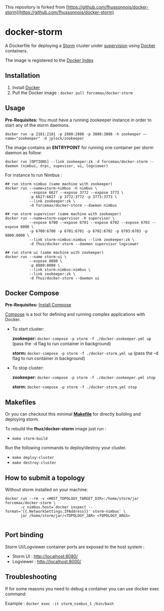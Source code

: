 This repository is forked from [https://github.com/fhussonnois/docker-storm](https://github.com/fhussonnois/docker-storm)

docker-storm
=============
A Dockerfile for deploying a [Storm](http://storm.apache.org/) cluster under [supervision](http://supervisord.org/) using [Docker](https://www.docker.io/)
 containers. 

The image is registered to the [Docker Index](https://index.docker.io/u/forcemax/docker-storm/)

Installation
------------
1. Install [Docker](https://www.docker.io/)
2. Pull the Docker image : ```docker pull forcemax/docker-storm```

Usage
-----
**Pre-Requisites:** You must have a running zookeeper instance in order to start any of the storm daemons. 
```
docker run -p 2181:2181 -p 2888:2888 -p 3888:3888 -h zookeeper –-name="zookeeper" -d jplock/zookeeper
```

The image contains an **ENTRYPOINT** for running one container per storm daemon as follow:
  
```docker run [OPTIONS] --link zookeeper:zk -d forcemax/docker-storm --daemon (nimbus, drpc, supevisor, ui, logviewer)```  

For instance to run Nimbus :

```
## run storm nimbus (same machine with zookeeper)
docker run --name=storm-nimbus -h nimbus \
           --expose 6627 --expose 3772 --expose 3773 \
           -p 6627:6627 -p 3772:3772 -p 3773:3773 \
           --link zookeeper:zk \
           -d forcemax/docker-storm --daemon nimbus
           
## run storm supervisor (same machine with zookeeper)
docker run --name=storm-supervisor -h supervisor \
           --expose 6700 --expose 6701 --expose 6702 --expose 6703 --expose 8000 \
           -p 6700:6700 -p 6701:6701 -p 6702:6702 -p 6703:6703 -p 8000:8000 \
           --link storm-nimbus:nimbus --link zookeeper:zk \
           -d fhuz/docker-storm --daemon supervisor logviewer

## run storm ui (same machine with zookeeper)
docker run --name storm-ui \
           --expose 8080 \
           -p 8080:8080 \
           --link storm-nimbus:nimbus \
           --link zookeeper:zk \
           -d fhuz/docker-storm --daemon ui
```
Docker Compose
---
**Pre-Requisites:** [Install Compose](https://docs.docker.com/compose/#installation-and-set-up)

[Compose](https://docs.docker.com/compose/) is a tool for defining and running complex applications with Docker.
  
  - To start cluster:
	 
    **zookeeper:** ```docker-compose -p storm -f ./docker-zookeeper.yml up``` (pass the -d flag to run container in background)

    **storm:** ```docker-compose -p storm -f ./docker-storm.yml up``` (pass the -d flag to run container in background)

  - To stop cluster:

    **zookeeper:** ```docker-compose -p storm -f ./docker-zookeeper.yml stop```

    **storm:** ```docker-compose -p storm -f ./docker-storm.yml stop```

Makefiles
---------
Or you can checkout this minimal **[Makefile](https://github.com/fhussonnois/docker-storm/blob/master/Makefile)** for directly building and deploying storm.

To rebuild the **fhuz/docker-storm** image just run :

  - ```make storm-build```

Run the following commands to deploy/destroy your cluster.

  - ```make deploy-cluster```
  - ```make destroy-cluster```


How to submit a topology 
------------------------
Without storm installed on your machine:

```
docker run --rm -v <HOST_TOPOLOGY_TARGET_DIR>:/home/storm/jar forcemax/docker-storm \
       -c nimbus.host=`docker inspect --format='{{.NetworkSettings.IPAddress}}' storm-nimbus` \
       jar /home/storm/jar/<TOPOLOGY_JAR> <TOPOLOGY_ARGS>


```

Port binding 
-------------

Storm UI/Logviewer container ports are exposed to the host system : 

  - Storm UI : [http://localhost:8080/](http://localhost:8080/)
  - Logviewer : [http://localhost:8000/](http://localhost:8000/)


Troubleshooting
---------------
If for some reasons you need to debug a container you can use docker exec command: 

Example : ```docker exec -it storm_nimbus_1 /bin/bash```
